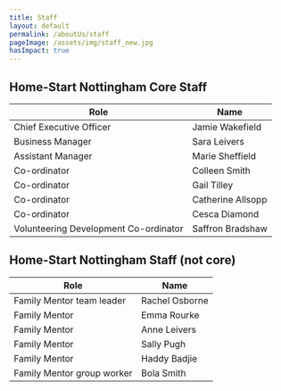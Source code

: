 ```yaml
---
title: Staff
layout: default
permalink: /aboutUs/staff
pageImage: /assets/img/staff_new.jpg
hasImpact: true
---
```


## Home-Start Nottingham Core Staff

| Role	| Name |
| --- | --- |
| Chief Executive Officer	| Jamie Wakefield |
| Business Manager	| Sara Leivers |
| Assistant Manager	| Marie Sheffield |
| Co-ordinator	| Colleen Smith |
| Co-ordinator	| Gail Tilley |
| Co-ordinator	| Catherine Allsopp |
| Co-ordinator	| Cesca Diamond |
| Volunteering Development Co-ordinator	| Saffron Bradshaw |

## Home-Start Nottingham Staff (not core)

| Role	| Name |
| --- | --- |
| Family Mentor team leader	| Rachel Osborne |
| Family Mentor	| Emma Rourke |
| Family Mentor	| Anne Leivers |
| Family Mentor	| Sally Pugh |
| Family Mentor	| Haddy Badjie |
| Family Mentor group worker	| Bola Smith |
